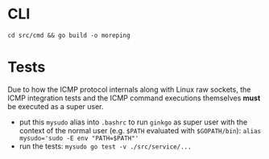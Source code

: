 # CLI

`cd src/cmd && go build -o moreping`

# Tests

Due to how the ICMP protocol internals along with Linux raw sockets,
the ICMP integration tests and the ICMP command executions themselves **must**
be executed as a super user.

- put this `mysudo` alias into `.bashrc` to run `ginkgo` as super user with the context of
  the normal user (e.g. `$PATH` evaluated with `$GOPATH/bin`): `alias mysudo='sudo -E env "PATH=$PATH"'`
- run the tests: `mysudo go test -v ./src/service/...`
